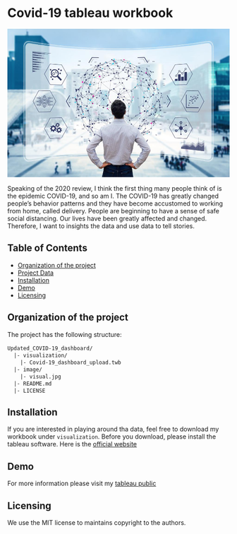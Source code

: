 # Covid-19 tableau workbook

![](image/visual.jpg)

Speaking of the 2020 review, I think the first thing many people think of is the epidemic COVID-19, and so am I. The COVID-19 has greatly changed people’s behavior patterns and they have become accustomed to working from home, called delivery.
People are beginning to have a sense of safe social distancing. Our lives have been greatly affected and changed. Therefore, I want to insights the data and use data to tell stories.

## Table of Contents


- [Organization of the  project](#Organization-of-the-project)
- [Project Data](#Project-Data)
- [Installation](#Installation)
- [Demo](#Demo)
- [Licensing](#Licensing)
              

## Organization of the  project
The project has the following structure:

    Updated_COVID-19_dashboard/
      |- visualization/
        |- Covid-19_dashboard_upload.twb
      |- image/
        |- visual.jpg 
      |- README.md
      |- LICENSE

## Installation
If you are interested in playing around tha data, feel free to download my workbook under `visualization`.
Before you download, please install the tableau software. Here is the [official website](https://help.tableau.com/current/desktopdeploy/en-us/desktop_deploy_download_and_install.htm)

## Demo
For more information please visit my [tableau public](https://public.tableau.com/profile/cheng.wei.lin#!/vizhome/Covid-19_dashboard_upload/Covid-19) 



## Licensing
We use the MIT license to maintains copyright to the authors.
